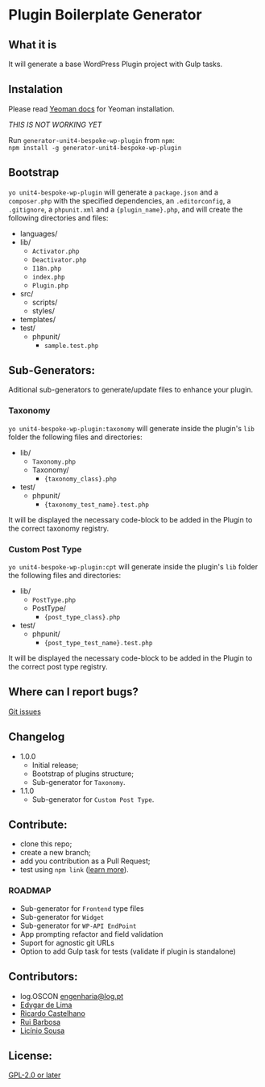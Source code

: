 # Plugin Boilerplate Generator #

## What it is ##

It will generate a base WordPress Plugin project with Gulp tasks.

## Instalation ##

Please read [Yeoman docs](http://yeoman.io) for Yeoman installation.  

*THIS IS NOT WORKING YET* 

Run `generator-unit4-bespoke-wp-plugin` from `npm`:  
`npm install -g generator-unit4-bespoke-wp-plugin`

## Bootstrap ##
`yo unit4-bespoke-wp-plugin` will generate a `package.json` and a `composer.php` with the specified dependencies, an `.editorconfig`, a `.gitignore`, a `phpunit.xml` and a `{plugin_name}.php`, and will create the following directories and files:

* languages/
* lib/
	* `Activator.php`
	* `Deactivator.php`
	* `I18n.php`
	* `index.php`
	* `Plugin.php`
* src/
	* scripts/
	* styles/
* templates/
* test/
	* phpunit/
		* `sample.test.php`


## Sub-Generators:
Aditional sub-generators to generate/update files to enhance your plugin.
### Taxonomy
`yo unit4-bespoke-wp-plugin:taxonomy` will generate inside the plugin's `lib` folder the following files and directories:

* lib/
    * `Taxonomy.php`
    * Taxonomy/
        * `{taxonomy_class}.php`
* test/
    * phpunit/
        * `{taxonomy_test_name}.test.php`

It will be displayed the necessary code-block to be added in the Plugin to the correct taxonomy registry.

### Custom Post Type
`yo unit4-bespoke-wp-plugin:cpt` will generate inside the plugin's `lib` folder the following files and directories:

* lib/
    * `PostType.php`
    * PostType/
        * `{post_type_class}.php`
* test/
    * phpunit/
        * `{post_type_test_name}.test.php`

It will be displayed the necessary code-block to be added in the Plugin to the correct post type registry.

## Where can I report bugs? ##
[Git issues](https://github.com/liciniofs/generator-unit4-bespoke-wp-plugin/issues)

## Changelog ##
* 1.0.0
	* Initial release;
    * Bootstrap of plugins structure;
	* Sub-generator for `Taxonomy`.
* 1.1.0
	* Sub-generator for `Custom Post Type`.

## Contribute: ##

* clone this repo;
* create a new branch;
* add you contribution as a Pull Request;
* test using `npm link` ([learn more](http://yeoman.io/authoring/)).

### ROADMAP ###
* Sub-generator for `Frontend` type files
* Sub-generator for `Widget`
* Sub-generator for `WP-API EndPoint`
* App prompting refactor and field validation
* Suport for agnostic git URLs
* Option to add Gulp task for tests (validate if plugin is standalone)

## Contributors: ##
* log.OSCON <engenharia@log.pt>
* [Edygar de Lima](https://github.com/edygar)
* [Ricardo Castelhano](https://github.com/RicCastelhano)
* [Rui Barbosa](https://github.com/narayon)
* [Licínio Sousa](https://github.com/liciniofs)

## License: ##
[GPL-2.0 or later](http://www.gnu.org/licenses/gpl-2.0.html)

